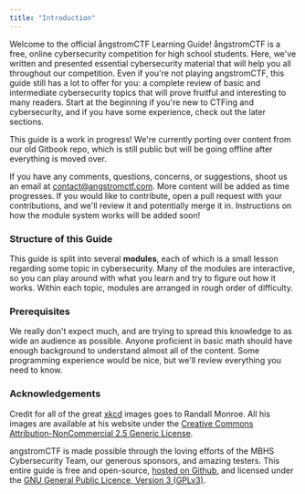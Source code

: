 ```yaml
---
title: "Introduction"
---
```


Welcome to the official &aring;ngstromCTF Learning Guide! &aring;ngstromCTF is a free, online cybersecurity competition for high school students. Here, we've written and presented essential cybersecurity material that will help you all throughout our competition. Even if you're not playing angstromCTF, this guide still has a lot to offer for you: a complete review of basic and intermediate cybersecurity topics that will prove fruitful and interesting to many readers. Start at the beginning if you're new to CTFing and cybersecurity, and if you have some experience, check out the later sections.

This guide is a work in progress! We're currently porting over content from our old Gitbook repo, which is still public but will be going offline after everything is moved over.

If you have any comments, questions, concerns, or suggestions, shoot us an email at <a href="mailto:contact@angstromctf.com">contact@angstromctf.com</a>. More content will be added as time progresses. If you would like to contribute, open a pull request with your contributions, and we'll review it and potentially merge it in. Instructions on how the module system works will be added soon!

### Structure of this Guide

This guide is split into several **modules**, each of which is a small lesson regarding some topic in cybersecurity. Many of the modules are interactive, so you can play around with what you learn and try to figure out how it works. Within each topic, modules are arranged in rough order of difficulty.

### Prerequisites

We really don't expect much, and are trying to spread this knowledge to as wide an audience as possible. Anyone proficient in basic math should have enough background to understand almost all of the content. Some programming experience would be nice, but we'll review everything you need to know.

### Acknowledgements

Credit for all of the great <a href="http://xkcd.org" target="_blank">xkcd</a> images goes to Randall Monroe. All his images are available at his website under the <a href="http://creativecommons.org/licenses/by-nc/2.5/" target="_blank">Creative Commons Attribution-NonCommercial 2.5 Generic License</a>.

angstromCTF is made possible through the loving efforts of the MBHS Cybersecurity Team, our generous sponsors, and amazing testers. This entire guide is free and open-source, <a href="https://github.com/angstromctf/learn">hosted on Github</a>, and licensed under the <a href="https://www.gnu.org/licenses/gpl-3.0.en.html">GNU General Public Licence, Version 3 (GPLv3)</a>.

